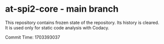 # at-spi2-core - main branch

This repository contains frozen state of the repository.
Its history is cleared. It is used only for static code
analysis with Codacy.

Commit Time: 1703393037